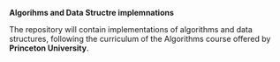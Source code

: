 **Algorihms and Data Structre implemnations**

The repository will contain implementations of algorithms and data structures, following the curriculum of the Algorithms course offered by **Princeton University**.

